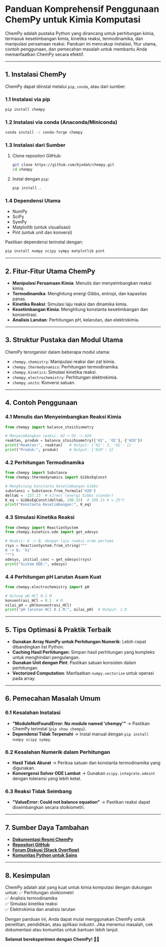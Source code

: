 # **Panduan Komprehensif Penggunaan ChemPy untuk Kimia Komputasi**

ChemPy adalah pustaka Python yang dirancang untuk perhitungan kimia, termasuk kesetimbangan kimia, kinetika reaksi, termodinamika, dan manipulasi persamaan reaksi. Panduan ini mencakup instalasi, fitur utama, contoh penggunaan, dan pemecahan masalah untuk membantu Anda memanfaatkan ChemPy secara efektif.

---

## **1. Instalasi ChemPy**
ChemPy dapat diinstal melalui `pip`, `conda`, atau dari sumber.

### **1.1 Instalasi via pip**
```bash
pip install chempy
```

### **1.2 Instalasi via conda (Anaconda/Miniconda)**
```bash
conda install -c conda-forge chempy
```

### **1.3 Instalasi dari Sumber**
1. Clone repositori GitHub:
   ```bash
   git clone https://github.com/bjodah/chempy.git
   cd chempy
   ```
2. Instal dengan `pip`:
   ```bash
   pip install .
   ```

### **1.4 Dependensi Utama**
- NumPy
- SciPy
- SymPy
- Matplotlib (untuk visualisasi)
- Pint (untuk unit dan konversi)

Pastikan dependensi terinstal dengan:
```bash
pip install numpy scipy sympy matplotlib pint
```

---

## **2. Fitur-Fitur Utama ChemPy**
- **Manipulasi Persamaan Kimia**: Menulis dan menyeimbangkan reaksi kimia.
- **Termodinamika**: Menghitung energi Gibbs, entropi, dan kapasitas panas.
- **Kinetika Reaksi**: Simulasi laju reaksi dan dinamika kimia.
- **Kesetimbangan Kimia**: Menghitung konstanta kesetimbangan dan konsentrasi.
- **Analisis Larutan**: Perhitungan pH, kelarutan, dan elektrokimia.

---

## **3. Struktur Pustaka dan Modul Utama**
ChemPy terorganisir dalam beberapa modul utama:
- `chempy.chemistry`: Manipulasi reaksi dan zat kimia.
- `chempy.thermodynamics`: Perhitungan termodinamika.
- `chempy.kinetics`: Simulasi kinetika reaksi.
- `chempy.electrochemistry`: Perhitungan elektrokimia.
- `chempy.units`: Konversi satuan.

---

## **4. Contoh Penggunaan**
### **4.1 Menulis dan Menyeimbangkan Reaksi Kimia**
```python
from chempy import balance_stoichiometry

# Menyeimbangkan reaksi: H2 + O2 -> H2O
reaktan, produk = balance_stoichiometry({'H2', 'O2'}, {'H2O'})
print("Reaktan:", reaktan)   # Output: {'H2': 2, 'O2': 1}
print("Produk:", produk)     # Output: {'H2O': 2}
```

### **4.2 Perhitungan Termodinamika**
```python
from chempy import Substance
from chempy.thermodynamics import GibbsEqConst

# Menghitung konstanta kesetimbangan Gibbs
substansi = Substance.from_formula('H2O')
deltaG = -237.13  # kJ/mol (energi Gibbs standar)
K_eq = GibbsEqConst(deltaG, 298.15)  # 298.15 K = 25°C
print("Konstanta Kesetimbangan:", K_eq)
```

### **4.3 Simulasi Kinetika Reaksi**
```python
from chempy import ReactionSystem
from chempy.kinetics.ode import get_odesys

# Reaksi: A -> B, dengan laju reaksi orde pertama
rsys = ReactionSystem.from_string("""
A -> B; 'k1'
""")
odesys, initial_conc = get_odesys(rsys)
print("Sistem ODE:", odesys)
```

### **4.4 Perhitungan pH Larutan Asam Kuat**
```python
from chempy.electrochemistry import pH

# Hitung pH HCl 0.1 M
konsentrasi_HCl = 0.1  # M
nilai_pH = pH(konsentrasi_HCl)
print("pH larutan HCl 0.1 M:", nilai_pH)  # Output: 1.0
```

---

## **5. Tips Optimasi & Praktik Terbaik**
- **Gunakan Array NumPy untuk Perhitungan Numerik**: Lebih cepat dibandingkan list Python.
- **Caching Hasil Perhitungan**: Simpan hasil perhitungan yang kompleks untuk menghindari pengulangan.
- **Gunakan Unit dengan Pint**: Pastikan satuan konsisten dalam perhitungan.
- **Vectorized Computation**: Manfaatkan `numpy.vectorize` untuk operasi pada array.

---

## **6. Pemecahan Masalah Umum**
### **6.1 Kesalahan Instalasi**
- **"ModuleNotFoundError: No module named 'chempy'"** → Pastikan ChemPy terinstal (`pip show chempy`).
- **Dependensi Tidak Terpenuhi** → Instal manual dengan `pip install numpy scipy sympy`.

### **6.2 Kesalahan Numerik dalam Perhitungan**
- **Hasil Tidak Akurat** → Periksa satuan dan konstanta termodinamika yang digunakan.
- **Konvergensi Solver ODE Lambat** → Gunakan `scipy.integrate.odeint` dengan toleransi yang lebih ketat.

### **6.3 Reaksi Tidak Seimbang**
- **"ValueError: Could not balance equation"** → Pastikan reaksi dapat diseimbangkan secara stoikiometri.

---

## **7. Sumber Daya Tambahan**
- **[Dokumentasi Resmi ChemPy](https://chempy.readthedocs.io/)**
- **[Repositori GitHub](https://github.com/bjodah/chempy)**
- **[Forum Diskusi (Stack Overflow)](https://stackoverflow.com/questions/tagged/chempy)**
- **[Komunitas Python untuk Sains](https://discuss.python.org/c/science/)**

---

## **8. Kesimpulan**
ChemPy adalah alat yang kuat untuk kimia komputasi dengan dukungan untuk:
✅ Perhitungan stoikiometri  
✅ Analisis termodinamika  
✅ Simulasi kinetika reaksi  
✅ Elektrokimia dan analisis larutan  

Dengan panduan ini, Anda dapat mulai menggunakan ChemPy untuk penelitian, pendidikan, atau aplikasi industri. Jika menemui masalah, cek dokumentasi atau komunitas untuk bantuan lebih lanjut.

**Selamat bereksperimen dengan ChemPy!** 🧪🔬